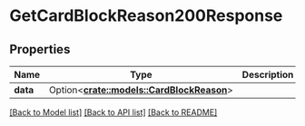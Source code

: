 # GetCardBlockReason200Response

## Properties

Name | Type | Description | Notes
------------ | ------------- | ------------- | -------------
**data** | Option<[**crate::models::CardBlockReason**](CardBlockReason.md)> |  | [optional]

[[Back to Model list]](../README.md#documentation-for-models) [[Back to API list]](../README.md#documentation-for-api-endpoints) [[Back to README]](../README.md)


